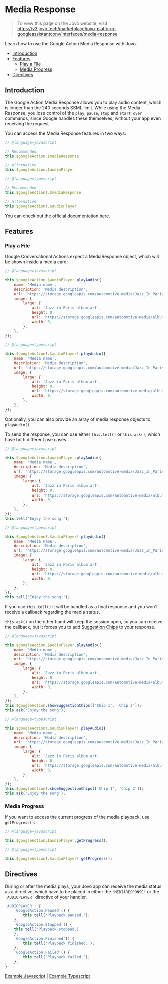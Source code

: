 # Media Response

> To view this page on the Jovo website, visit https://v3.jovo.tech/marketplace/jovo-platform-googleassistantconv/interfaces/media-response

Learn how to use the Google Action Media Response with Jovo.

* [Introduction](#introduction)
* [Features](#features)
  * [Play a File](#play-a-file)
  * [Media Progress](#media-progress)
* [Directives](#directives)


## Introduction

The Google Action Media Response allows you to play audio content, which is longer than the 240 seconds SSML limit. While using the Media Response, you lose control of the `play`, `pause`, `stop` and `start over` commands, since Google handles these themselves, without your app even receiving the request.

You can access the Media Response features in two ways:

```js
// @language=javascript

// Recommended
this.$googleAction.$mediaResponse

// Alternative
this.$googleAction.$audioPlayer

// @language=typescript

// Recommended
this.$googleAction!.$mediaResponse

// Alternative
this.$googleAction!.$audioPlayer
```

You can check out the official documentation [here](https://developers.google.com/assistant/conversational/prompts-media).

## Features

### Play a File

Google Conversational Actions expect a MediaResponse object, which will be shown inside a media card:

```javascript
// @language=javascript

this.$googleAction.$audioPlayer.playAudio({
	name: 'Media name',
	description: 'Media description',
	url: 'https://storage.googleapis.com/automotive-media/Jazz_In_Paris.mp3',
	image: {
		large: {
			alt: 'Jazz in Paris album art',
			height: 0,
			url: 'https://storage.googleapis.com/automotive-media/album_art.jpg',
			width: 0,
		},
	},
});

// @language=typescript

this.$googleAction!.$audioPlayer!.playAudio({
	name: 'Media name',
	description: 'Media description',
	url: 'https://storage.googleapis.com/automotive-media/Jazz_In_Paris.mp3',
	image: {
		large: {
			alt: 'Jazz in Paris album art',
			height: 0,
			url: 'https://storage.googleapis.com/automotive-media/album_art.jpg',
			width: 0,
		},
	},
});
```

Optionally, you can also provide an array of media response objects to `playAudio()`.

To send the response, you can use either `this.tell()` or `this.ask()`, which have both different use cases. 

```javascript
// @language=javascript

this.$googleAction.$audioPlayer.playAudio({
	name: 'Media name',
	description: 'Media description',
	url: 'https://storage.googleapis.com/automotive-media/Jazz_In_Paris.mp3',
	image: {
		large: {
			alt: 'Jazz in Paris album art',
			height: 0,
			url: 'https://storage.googleapis.com/automotive-media/album_art.jpg',
			width: 0,
		},
	},
});
this.tell('Enjoy the song!');

// @language=typescript

this.$googleAction!.$audioPlayer!.playAudio({
	name: 'Media name',
	description: 'Media description',
	url: 'https://storage.googleapis.com/automotive-media/Jazz_In_Paris.mp3',
	image: {
		large: {
			alt: 'Jazz in Paris album art',
			height: 0,
			url: 'https://storage.googleapis.com/automotive-media/album_art.jpg',
			width: 0,
		},
	},
});
this.tell('Enjoy the song!');
```

If you use `this.tell()` it will be handled as a final response and you won't receive a callback regarding the media status. 

`this.ask()` on the other hand will keep the session open, so you can receive the callback, but it forces you to add [Suggestion Chips](https://v3.jovo.tech/marketplace/jovo-platform-googleassistantconv/visual-output#suggestion-chips) to your response.


```javascript
// @language=javascript

this.$googleAction.$audioPlayer.playAudio({
	name: 'Media name',
	description: 'Media description',
	url: 'https://storage.googleapis.com/automotive-media/Jazz_In_Paris.mp3',
	image: {
		large: {
			alt: 'Jazz in Paris album art',
			height: 0,
			url: 'https://storage.googleapis.com/automotive-media/album_art.jpg',
			width: 0,
		},
	},
});
this.$googleAction.showSuggestionChips(['Chip 1', 'Chip 2']);
this.ask('Enjoy the song');

// @language=typescript

this.$googleAction!.$audioPlayer!.playAudio({
	name: 'Media name',
	description: 'Media description',
	url: 'https://storage.googleapis.com/automotive-media/Jazz_In_Paris.mp3',
	image: {
		large: {
			alt: 'Jazz in Paris album art',
			height: 0,
			url: 'https://storage.googleapis.com/automotive-media/album_art.jpg',
			width: 0,
		},
	},
});
this.$googleAction!.showSuggestionChips(['Chip 1', 'Chip 2']);
this.ask('Enjoy the song');
```

### Media Progress

If you want to access the current progress of the media playback, use `getProgress()`:

```javascript
// @language=javascript

this.$googleAction.$audioPlayer.getProgress();

// @language=typescript

this.$googleAction!.$audioPlayer!.getProgress();
```

## Directives

During or after the media plays, your Jovo app can receive the media status as a directive, which have to be placed in either the `'MEDIARESPONSE'` or the `'AUDIOPLAYER'` directive of your handler.

```javascript
'AUDIOPLAYER': {
	'GoogleAction.Paused'() {
		this.tell('Playback paused.');
	},
	'GoogleAction.Stopped'() {
    this.tell('Playback stopped.)
	},
	'GoogleAction.Finished'() {
		this.tell('Playback finished.');
	},
	'GoogleAction.Failed'() {
		this.tell('Playback failed.');
	},
}
```

[Example Javascript](https://github.com/jovotech/jovo-framework/blob/master/examples/javascript/02_googleassistantconv/media-response/) | [Example Typescript](https://github.com/jovotech/jovo-framework/blob/master/examples/typescript/02_googleassistantconv/media-response/)

